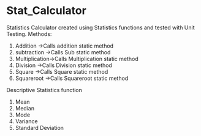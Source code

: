 # Stat_Calculator [](https://app.travis-ci.com/github/kpnjit/Stat_Calculator.svg?branch=master)

Statistics Calculator created using Statistics functions and tested with Unit Testing.
Methods:
1) Addition ->Calls addition static method
2) subtraction  ->Calls Sub static method
3) Multiplication->Calls Multiplication static method
4) Division ->Calls Division static method
5) Square ->Calls Square static method
6) Squareroot ->Calls Squareroot static method


Descriptive Statistics function
1) Mean
2) Median
3) Mode
4) Variance
5) Standard Deviation
